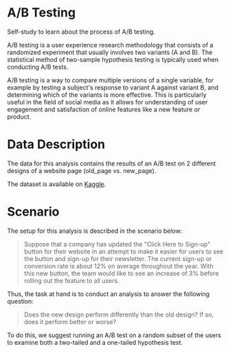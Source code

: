 # A/B Testing
Self-study to learn about the process of A/B testing.

A/B testing is a user experience research methodology that consists of a randomized experiment that usually involves two variants (A and B). The statistical method of two-sample hypothesis testing is typically used when conducting A/B tests.

A/B testing is a way to compare multiple versions of a single variable, for example by testing a subject's response to variant A against variant B, and determining which of the variants is more effective. This is particularly useful in the field of social media as it allows for understanding of user engagement and satisfaction of online features like a new feature or product.

# Data Description
The data for this analysis contains the results of an A/B test on 2 different designs of a website page (old_page vs. new_page). 

The dataset is available on [Kaggle](https://www.kaggle.com/datasets/zhangluyuan/ab-testing?select=ab_data.csv). 

# Scenario
The setup for this analysis is described in the scenario below:
> Suppose that a company has updated the "Click Here to Sign-up" button for their website in an attempt to make it easier for users to see the button and sign-up for their newsletter. The current sign-up or conversion rate is about 12% on average throughout the year. With this new button, the team would like to see an increase of 3% before rolling out the feature to all users.

Thus, the task at hand is to conduct an analysis to answer the following question:

> Does the new design perform differently than the old design? If so, does it perform better or worse?

To do this, we suggest running an A/B test on a random subset of the users to examine both a two-tailed and a one-tailed hypothesis test.
